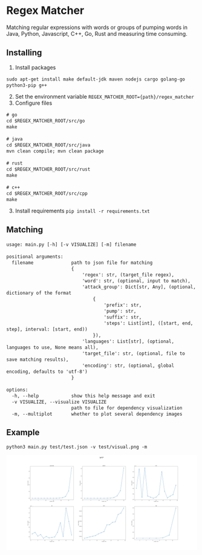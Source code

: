 # Regex Matcher
Matching regular expressions with words or groups of pumping words in Java, Python, Javascript, C++, Go, Rust and measuring time consuming.

## Installing
1. Install packages
```
sudo apt-get install make default-jdk maven nodejs cargo golang-go python3-pip g++
```
2. Set the environment variable `REGEX_MATCHER_ROOT={path}/regex_matcher`
3. Configure files
```
# go
cd $REGEX_MATCHER_ROOT/src/go
make

# java
cd $REGEX_MATCHER_ROOT/src/java
mvn clean compile; mvn clean package

# rust
cd $REGEX_MATCHER_ROOT/src/rust
make

# c++
cd $REGEX_MATCHER_ROOT/src/cpp
make
```
3. Install requirements `pip install -r requirements.txt`

## Matching
```
usage: main.py [-h] [-v VISUALIZE] [-m] filename

positional arguments:
  filename              path to json file for matching 
                        {
                            'regex': str, (target_file regex), 
                            'word': str, (optional, input to match),
                            'attack_group': Dict[str, Any], (optional, dictionary of the format 
                                {
                                    'prefix': str, 
                                    'pump': str, 
                                    'suffix': str, 
                                    'steps': List[int], ([start, end, step], interval: [start, end)) 
                                }), 
                            'languages': List[str], (optional, languages to use, None means all),
                            'target_file': str, (optional, file to save matching results),
                            'encoding': str, (optional, global encoding, defaults to 'utf-8') 
                        }

options:
  -h, --help            show this help message and exit
  -v VISUALIZE, --visualize VISUALIZE
                        path to file for dependency visualization
  -m, --multiplot       whether to plot several dependency images
```

## Example
```
python3 main.py test/test.json -v test/visual.png -m
```
<p align="center">
    <img src="test/visual.png"/>
</p>